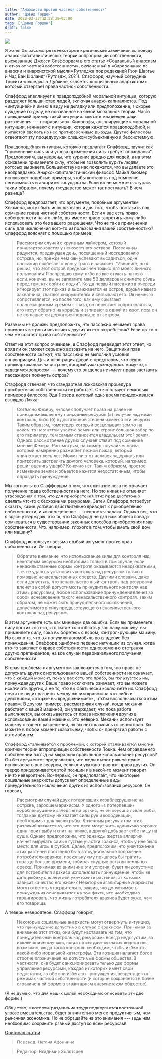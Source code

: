 ```yaml
---
title: "Анархисты против частной собственности"
author: "Дэвид Гордон"
date: 2022-03-27T12:58:38+03:00
tags: ["Дэвид Гордон"]
draft: false
---
```

![](https://cdn.mises.org/styles/slideshow/s3/static-page/img/05_FridayPhil_DG_Wire_750x516_0.jpg?itok=q2pP7CtC)

Я хотел бы рассмотреть некоторые критические замечания по поводу анархо-капиталистических теорий аппроприации собственности, высказанные Джесси Спаффордом в его статье «Социальный анархизм и отказ от частной собственности», включенной в «Справочнике по анархии и анархистской мысли» Рутледжа под редакцией Гэри Шартье и Чад Ван Шоландт (Рутледж, 2021). Спаффорд, научный сотрудник Тринити-колледжа в Дублине, является «социальным анархистом», который отвергает права частной собственности.

Спаффорд апеллирует к правдоподобной моральной интуиции, которую разделяет большинство людей, включая анархо-капиталистов. Под «интуицией» я имею в виду не догадку или предположение, а скорее суждение по делу, не основанное на явной моральной теории. Часто приводимый пример такой интуиции: «пытать младенцев ради развлечения --- неправильно». Философы, апеллирующие к моральной интуиции, начинают с интуиции, которая кажется правдоподобной, и пытаются сделать из нее противоречивые выводы. Другие философы отвергают эту процедуру как слишком субъективную и бессистемную.

Правдоподобная интуиция, которую предлагает Спаффорд, звучит как "применение силы или угроза применения силы требует оправдания". Предположим, вы уверены, что курение вредно для людей, и на этом основании применяете силу, чтобы не позволить курить людям, которых вы знаете. Большинству из нас покажется, что вы делаете это неоправданно. Анархо-капиталистический философ Майкл Хьюмер использует подобные примеры, чтобы поставить под сомнение легитимность и авторитет государства. Если вы не можете поступать таким образом, почему государство может так поступать? В чем разница?

Спаффорд предполагает, что аргументы, подобные аргументам Хьюмера, могут быть использованы и для того, чтобы поставить под сомнение права частной собственности. Если у вас есть право собственности на что-либо, вы имеете право запретить кому-либо использовать это без вашего разрешения. Что не так в применении силы для исключения кого-то из пользования вашей собственностью? Спаффорд поясняет с помощью примера:

> Рассмотрим случай с круизным лайнером, который пришвартовывается у неизвестного острова. Пассажиры радуются, предвкушая день, посвященный исследованию острова, но, прежде чем они успевают высадиться, один пассажир подбегает к концу трапа и заявляет: "Извините, но я решил, что этот остров предназначен только для моего личного пользования! Я запрещаю кому-либо из вас ступать на него --- если, конечно, вы не заплатите мне 50 долларов и снимете обувь перед тем, как сойти с лодки". Когда первый пассажир в очереди игнорирует этот приказ и высаживается на остров, друзья нашего захватчика, хватают «нарушителя» и связывают его. Он немного сопротивляется, но после того, как ему брызгают солнцезащитным кремом в глаза, он перестает сопротивляться, его несут обратно на корабль и запирают в одной из кают, пока он не соглашается держаться подальше от острова.

Разве мы не должны предположить, что пассажир не имеет права присвоить остров и исключить других из его потребления? Если да, то в чем же состоят права собственности?

Ответ на этот вопрос очевиден, и Спаффорд предвидит этот ответ; но вряд ли он сможет серьезно возразить на него. Защитники прав собственности скажут, что пассажир не выполнил условия аппроприации. Для иллюстрации давайте представим, что судно пришвартовалось на острове, который *уже принадлежит* кому-то, и зададимся вопросом --- почему его владелец *не имеет* права заставить пассажиров покинуть остров?

Стаффорд отвечает, что стандартная локковская процедура приобретения собственности не работает. Он использует несколько примеров философа Эда Фезера, который одно время придерживался взглядов Локка:

> Согласно Фезеру, человек получает права на ранее не принадлежавшие ему природные ресурсы  (а) получая над ними контроль, либо (б) в достаточной степени изменяя эти ресурсы. Таким образом, гомстедер, который возделывает землю на каком-то незанятом участке земли или строит большой забор по его периметру, тем самым становится владельцем этой земли. Однако рассмотрение других случаев ставит под сомнение мнение Фезера. Рассмотрим, например, случай человека, который намеренно разжигает лесной пожар, который уничтожает весь лес, Может ли этот человек задержать или пригрозить застрелить другого человека, который, например, решит оценить ущерб? Конечно нет. Таким образом, простое изменение земли и объектов кажется недостаточным, чтобы оправдать принуждение.

Мы согласны со Спаффордом в том, что сжигание леса не означает получение права собственности на него. Но это  никак не отменяет утверждения о том, что для приобретения этих прав достаточно сделать что-то с бесхозными ресурсами. Затем Спаффорд потребует сказать, какие условия действительно приводят к приобретению собственности, и их определение --- непростая задача. Однако все, что я здесь утверждаю, это то, что Спаффорд не дал нам общего повода сомневаться в существовании законных способов приобретения прав собственности. Что, например, плохого в том, чтобы иметь свой дом или машину?

Спаффорд использует весьма слабый аргумент против прав собственности. Он говорит,

> Обратите внимание, что использование силы для контроля над некоторым ресурсом необходимо только в том случае, если ненасильственные формы контроля оказываются неадекватными, т. е. не удалось установить контроль над ресурсом только с помощью ненасильственных средств. Другими словами, даже если допустить, что ненасильственный контроль над ресурсами влечет за собой допустимость принудительного контроля над этими ресурсами, любое использование принуждения влечет за собой исчезновение такого ненасильственного контроля. Таким образом, не может быть принудительного исключения, допустимого в силу предшествующего ненасильственного контроля над ресурсом.

В этом аргументе есть как минимум две ошибки. Если вы применяете силу против кого-то, кто пытается отобрать у вас вашу машину, вы применяете силу, пока вы боретесь с вором, контролирующим машину. Но важно то, что вы получили автомобиль во владение без принуждения. Спаффорд ошибочно перенес интуицию из случая, когда кто-то заявляет о праве собственности, одновременно отстраняя других претендентов, на все случаи первоначального получения собственности.

Вторая проблема с аргументом заключается в том, что право не допускать других к использованию вашей собственности не означает, что в каждый момент, пока у вас есть это право, вы пользуетесь им, принуждая других. Ваше право исключать означает, что вы можете исключать других, а не то, что вы фактически исключаете их. Спаффорд почти не видит разницы между вашим правом на что-либо и действиями, которые вы предпринимаете , чтобы воспользоваться этим правом. В другом примере, рассматривая случай, когда механик работает с вашей машиной, он утверждает, что пока работа выполняется, вы отказываетесь от права исключения других в использовании вашей машины. Это неверно. Механик использует машину с вашего разрешения, но вы не отказались от своих прав. Вы можете в любой момент сказать ему, чтобы он прекратил работы с автомобилем.

Спаффорд сталкивается с проблемой, с которой сталкиваются многие критики теории аппроприации собственности Локка. Чем оправдан его собственный взгляд на морально правильное использование ресурсов? Он без аргументов предполагает, что люди имеют равное право использовать все ресурсы, если они уважают равные права других. Он твердо придерживается этой позиции и в какой-то момент говорит нечто невероятное. Во-первых, он предполагает, что некоторые социальные анархисты допускают определенные виды принудительного исключения других из использования ресурсов. Он говорит,

> Рассмотрим случай двух потерпевших кораблекрушение на острове, заросшем арахисом. У одного из потерпевших кораблекрушение аллергия на арахис, но он хорош в ловле рыбы, тогда как другому не хватает силы рук и координации, необходимых для ловли рыбы. Конечным результатом этих различий является то, что эти двое могут жить одинаково хорошо: один ловит рыбу и спит на пляже, а другой добывает себе пищу на суше. Однако предположим, что однажды жертва аллергии начнет вырубать самые густые участки арахиса, чтобы у нее было место для игры в футбол. Далее, предположим, что уничтожение этих растений поставило бы в затруднительное положение потребителя арахиса, поскольку ему пришлось бы тратить гораздо больше времени, собирая скудные остатки земляных орехов. Принимая во внимание эти условия, будет ли допустимо для потребителя арахиса использовать принуждение, чтобы не дать рыбаку с аллергией уничтожить растения, от которых зависит качество его жизни? Некоторые эгалитарные анархисты могут ответить утвердительно, заявив, что допустимость принуждения основывается на том факте, что необходимо гарантировать, что жизнь потребителя арахиса будет хуже, чем его товарища.

А теперь невероятное. Спаффорд говорит,

> Некоторые социальные анархисты могут отвергнуть интуицию, что принуждение допустимо в случае с арахисом. Принимая во внимание этот отказ, они будут настаивать на том, что принудительный контроль над ресурсами всегда недопустим, за исключением случаев, когда на это дает согласие жертва или, возможно, когда такой контроль необходим, чтобы избежать какой-либо моральной катастрофы. Эта позиция налагает более строгие ограничения на допустимые формы общества. В частности, она будет санкционировать только две формы управления ресурсами, каждая из которых имеет свои недостатки, но обе они избегают принуждения, вездесущего в режимах частной собственности (и которое сохраняется в более ограниченной форме в эгалитарном анархистском обществе).

(Я не думаю, что для наших целей необходимо описывать эти две формы.)

Общество, в котором разделение труда подвергается постоянной угрозе вмешательства, будет значительно менее продуктивным, чем рыночная экономика. Но не обращайте на это внимания --- ведь нам необходимо сохранить равный доступ ко всем ресурсам!

[Оригинал статьи](https://mises.org/library/anarchist-case-against-private-property)

> Перевод: Натлия Афончина

> Редактор: Владимир Золоторев